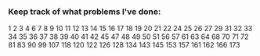 ### Keep track of what problems I've done:
1
2
3
4
6
7
8
9
10
11
12
13
14
15
16
17 
18
19
20
21
22
24
25
26
27
29
31
32
33
34
35
36
37
38
39
40
41
42
45
47
48
49
50
51
56
57
61
63
64
68
70
71
72
81
83
90
99
107
118
120
122
126
128
134
143
145
153
157
161
162
166
173
